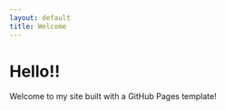 ```yaml
---
layout: default
title: Welcome
---
```


# Hello!!

Welcome to my site built with a GitHub Pages template!
